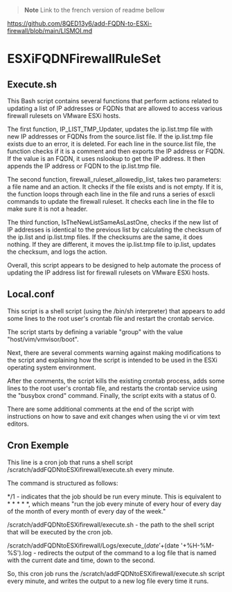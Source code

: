 > **Note**
> Link to the french version of readme bellow

https://github.com/8QED13y6/add-FQDN-to-ESXi-firewall/blob/main/LISMOI.md

# ESXiFQDNFirewallRuleSet

## Execute.sh

This Bash script contains several functions that perform actions related to updating a list of IP addresses or FQDNs that are allowed to access various firewall rulesets on VMware ESXi hosts.

The first function, IP_LIST_TMP_Updater, updates the ip.list.tmp file with new IP addresses or FQDNs from the source.list file. If the ip.list.tmp file exists due to an error, it is deleted. For each line in the source.list file, the function checks if it is a comment and then exports the IP address or FQDN. If the value is an FQDN, it uses nslookup to get the IP address. It then appends the IP address or FQDN to the ip.list.tmp file.

The second function, firewall_ruleset_allowedip_list, takes two parameters: a file name and an action. It checks if the file exists and is not empty. If it is, the function loops through each line in the file and runs a series of esxcli commands to update the firewall ruleset. It checks each line in the file to make sure it is not a header.

The third function, IsTheNewListSameAsLastOne, checks if the new list of IP addresses is identical to the previous list by calculating the checksum of the ip.list and ip.list.tmp files. If the checksums are the same, it does nothing. If they are different, it moves the ip.list.tmp file to ip.list, updates the checksum, and logs the action.

Overall, this script appears to be designed to help automate the process of updating the IP address list for firewall rulesets on VMware ESXi hosts.

## Local.conf

This script is a shell script (using the /bin/sh interpreter) that appears to add some lines to the root user's crontab file and restart the crontab service.

The script starts by defining a variable "group" with the value "host/vim/vmvisor/boot".

Next, there are several comments warning against making modifications to the script and explaining how the script is intended to be used in the ESXi operating system environment.

After the comments, the script kills the existing crontab process, adds some lines to the root user's crontab file, and restarts the crontab service using the "busybox crond" command. Finally, the script exits with a status of 0.

There are some additional comments at the end of the script with instructions on how to save and exit changes when using the vi or vim text editors.

## Cron Exemple

This line is a cron job that runs a shell script /scratch/addFQDNtoESXifirewall/execute.sh every minute.

The command is structured as follows:

*/1 - indicates that the job should be run every minute. This is equivalent to * * * * *, which means "run the job every minute of every hour of every day of the month of every month of every day of the week."

/scratch/addFQDNtoESXifirewall/execute.sh - the path to the shell script that will be executed by the cron job.

/scratch/addFQDNtoESXifirewall/Logs/execute_$(date '+%Y-%m-%d')/execute_$(date '+%H-%M-%S').log - redirects the output of the command to a log file that is named with the current date and time, down to the second.

So, this cron job runs the /scratch/addFQDNtoESXifirewall/execute.sh script every minute, and writes the output to a new log file every time it runs.
